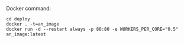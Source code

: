 Docker command: 
```
cd deploy
docker . -t=an_image
docker run -d --restart always -p 80:80 -e WORKERS_PER_CORE="0.5" an_image:latest
```